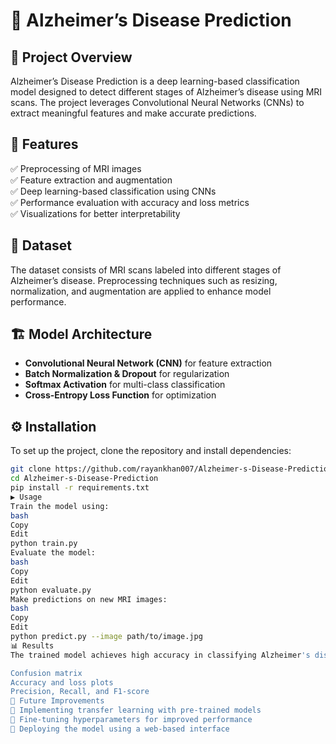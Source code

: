 # 🧠 Alzheimer’s Disease Prediction  

## 📌 Project Overview  
Alzheimer’s Disease Prediction is a deep learning-based classification model designed to detect different stages of Alzheimer’s disease using MRI scans. The project leverages Convolutional Neural Networks (CNNs) to extract meaningful features and make accurate predictions.  

## 🚀 Features  
✅ Preprocessing of MRI images  
✅ Feature extraction and augmentation  
✅ Deep learning-based classification using CNNs  
✅ Performance evaluation with accuracy and loss metrics  
✅ Visualizations for better interpretability  

## 📂 Dataset  
The dataset consists of MRI scans labeled into different stages of Alzheimer’s disease. Preprocessing techniques such as resizing, normalization, and augmentation are applied to enhance model performance.  

## 🏗 Model Architecture  
- **Convolutional Neural Network (CNN)** for feature extraction  
- **Batch Normalization & Dropout** for regularization  
- **Softmax Activation** for multi-class classification  
- **Cross-Entropy Loss Function** for optimization  

## ⚙️ Installation  
To set up the project, clone the repository and install dependencies:  

```bash
git clone https://github.com/rayankhan007/Alzheimer-s-Disease-Prediction.git  
cd Alzheimer-s-Disease-Prediction  
pip install -r requirements.txt
▶️ Usage
Train the model using:
bash
Copy
Edit
python train.py
Evaluate the model:
bash
Copy
Edit
python evaluate.py
Make predictions on new MRI images:
bash
Copy
Edit
python predict.py --image path/to/image.jpg
📊 Results
The trained model achieves high accuracy in classifying Alzheimer's disease stages. Evaluation is performed using:

Confusion matrix
Accuracy and loss plots
Precision, Recall, and F1-score
📝 Future Improvements
🔹 Implementing transfer learning with pre-trained models
🔹 Fine-tuning hyperparameters for improved performance
🔹 Deploying the model using a web-based interface





